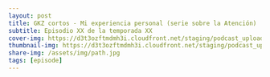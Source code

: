 ```yaml
---
layout: post
title: GKZ cortos - Mi experiencia personal (serie sobre la Atención)
subtitle: Episodio XX de la temporada XX
cover-img: https://d3t3ozftmdmh3i.cloudfront.net/staging/podcast_uploaded_episode/14743809/14743809-1691161341482-dab63ef60b881.jpg
thumbnail-img: https://d3t3ozftmdmh3i.cloudfront.net/staging/podcast_uploaded_episode/14743809/14743809-1691161341482-dab63ef60b881.jpg
share-img: /assets/img/path.jpg
tags: [episode]
---
```


